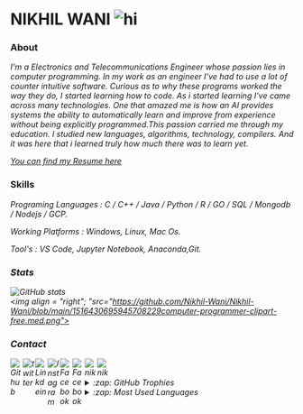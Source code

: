 # NIKHIL WANI <img src="https://user-images.githubusercontent.com/1303154/88677602-1635ba80-d120-11ea-84d8-d263ba5fc3c0.gif" width="28px" alt="hi">
### About
<i> I'm a Electronics and Telecommunications Engineer whose passion lies in computer programming. In my work as an engineer I've had to use a lot of counter intuitive software. Curious as to why these programs worked the way they do, I started learning how to code. As i started learning I've came across many technologies. One that amazed me is how an AI provides systems the ability to automatically learn and improve from experience without being explicitly programmed.This passion carried me through my education. I studied new languages, algorithms, technology, compilers. And it was here that i learned truly how much there was to learn yet.</i>

<a href="https://github.com/Nikhil-Wani/Nikhil-Wani/blob/main/Nikhil's%20Resume%202.pdf"><i>You can find my Resume here</i></a>

### Skills

<i>Programing Languages : C / C++ / Java / Python / R / GO / SQL / Mongodb / Nodejs / GCP.</i>

<i>Working Platforms : Windows, Linux, Mac Os.<i>

<i>Tool's : VS Code, Jupyter Notebook, Anaconda,Git.<i>
<!--
<h3 align="left">Languages and Tools:</h3>
<p align="left"> <a href="https://azure.microsoft.com/en-in/" target="_blank"> <img src="https://www.vectorlogo.zone/logos/microsoft<i>azure/microsoft_azure-icon.svg" alt="azure" width="40" height="40"/> </a> <a href="https://www.cprogramming.com/" target="_blank"> <img src="https://devicons.github.io/devicon/devicon.git/icons/c/c-original.svg" alt="c" width="40" height="40"/> </a> <a href="https://www.w3schools.com/cpp/" target="_blank"> <img src="https://devicons.github.io/devicon/devicon.git/icons/cplusplus/cplusplus-original.svg" alt="cplusplus" width="40" height="40"/> </a> <a href="https://www.w3schools.com/cs/" target="_blank"> <img src="https://devicons.github.io/devicon/devicon.git/icons/csharp/csharp-original.svg" alt="csharp" width="40" height="40"/> </a> <a href="https://cloud.google.com" target="_blank"> <img src="https://www.vectorlogo.zone/logos/google_cloud/google_cloud-icon.svg" alt="gcp" width="40" height="40"/> </a> <a href="https://golang.org" target="_blank"> <img src="https://devicons.github.io/devicon/devicon.git/icons/go/go-original.svg" alt="go" width="40" height="40"/> </a> <a href="https://www.java.com" target="_blank"> <img src="https://devicons.github.io/devicon/devicon.git/icons/java/java-original-wordmark.svg" alt="java" width="40" height="40"/> </a>
 <a href="https://www.mongodb.com/" target="_blank"> <img src="https://devicons.github.io/devicon/devicon.git/icons/mongodb/mongodb-original-wordmark.svg" alt="mongodb" width="60" height="60"/> </a> <a href="https://www.mysql.com/" target="_blank"> <img src="https://devicons.github.io/devicon/devicon.git/icons/mysql/mysql-original-wordmark.svg" alt="mysql" width="60" height="60"/> </a>    <a href="https://nodejs.org" target="_blank"> <img src="https://devicons.github.io/devicon/devicon.git/icons/nodejs/nodejs-original-wordmark.svg" alt="nodejs" width="60" height="60"/> </a> <a href="https://www.python.org" target="_blank"> <img src="https://devicons.github.io/devicon/devicon.git/icons/python/python-original.svg" alt="python" width="50" height="50"/> </a> </p>
-->

 ### Stats

![GitHub stats](https://github-readme-stats.vercel.app/api?username=Nikhil-Wani&theme=gradient)  
<img align = "right"; "src="https://github.com/Nikhil-Wani/Nikhil-Wani/blob/main/1516430695945708229computer-programmer-clipart-free.med.png">

### Contact

<a href="https://github.com/Nikhil-Wani">
  <img align="left" alt="Github" width="22px" src="https://cdn.jsdelivr.net/npm/simple-icons@v3/icons/github.svg" />
</a>
<a href="https://twitter.com/nikhil_wani05">
  <img align="left" alt="twitter" width="22px" src="https://www.flaticon.com/svg/static/icons/svg/174/174876.svg" />
</a>
<a href="https://www.linkedin.com/in/nikhil-wani-ba2360137/">
  <img align="left" alt="Linkdein" width="22px" src="https://www.flaticon.com/svg/static/icons/svg/174/174857.svg" />
</a>
<a href="https://www.instagram.com/nikhil_wani_005/">
  <img align="left" alt="Instagram" width="22px" src="https://www.flaticon.com/svg/static/icons/svg/174/174855.svg" />
</a>
<a href="https://www.facebook.com/nikhil.wani.735">
  <img align="left" alt="Facebook" width="22px" src="https://www.flaticon.com/svg/static/icons/svg/220/220200.svg" />
</a>
<a href="https://stackoverflow.com/users/10757806/nikhil-wani?tab=profile">
   <img align="left" alt="Facebook" width="22px"  src='https://image.flaticon.com/icons/png/512/2111/2111628.png' />
</a>
<a href="https://dev.to/nikhilwani" target="blank"><img align="left" src="https://cdn.jsdelivr.net/npm/simple-icons@3.0.1/icons/dev-dot-to.svg" alt="nikhilwani" height="30" width="22px" /></a>
<a href="https://kaggle.com/nikhilwani05" target="blank"><img align="left" src="https://storage.scolary.com/storage/file/public/71b68248-ba0a-4b26-b15f-0c77cdf341cd.svg" alt="nikhilwani05" height="30" width="22px" /></a>

<br>
<br>

<details>
  <summary>:zap: <i>GitHub Trophies</i></summary>
<p align="left"> <a href="https://github.com/ryo-ma/github-profile-trophy"><img src="https://github-profile-trophy.vercel.app/?username=nikhil-wani" alt="nikhil-wani" /></a> </p>
</details>

<details>
  <summary>:zap: <i>Most Used Languages</i></summary>

<p><img align="left" src="https://github-readme-stats.vercel.app/api/top-langs?username=nikhil-wani&show_icons=true&locale=en&layout=compact" alt="nikhil-wani" /></p>

</details>
